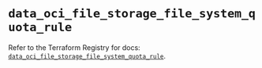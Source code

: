 # `data_oci_file_storage_file_system_quota_rule`

Refer to the Terraform Registry for docs: [`data_oci_file_storage_file_system_quota_rule`](https://registry.terraform.io/providers/oracle/oci/7.19.0/docs/data-sources/file_storage_file_system_quota_rule).

